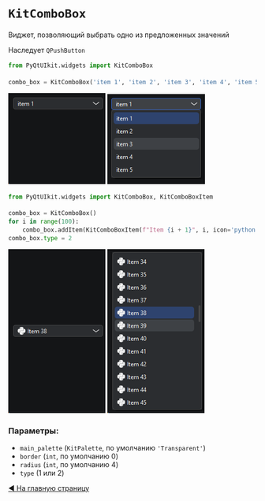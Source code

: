 # `KitComboBox`

Виджет, позволяющий выбрать одно из предложенных значений

Наследует `QPushButton`

```python
from PyQtUIkit.widgets import KitComboBox

combo_box = KitComboBox('item 1', 'item 2', 'item 3', 'item 4', 'item 5')
```
![img.png](img/img_8.png)
![img_1.png](img/img_9.png)


```python
from PyQtUIkit.widgets import KitComboBox, KitComboBoxItem

combo_box = KitComboBox()
for i in range(100):
    combo_box.addItem(KitComboBoxItem(f"Item {i + 1}", i, icon='python'))
combo_box.type = 2
```
![img_2.png](img/img_10.png)
![img_3.png](img/img_11.png)

### Параметры:

- `main_palette` (`KitPalette`, по умолчанию `'Transparent'`)
- `border` (`int`, по умолчанию 0)
- `radius` (`int`, по умолчанию 4)
- `type` (1 или 2)

[◀ На главную страницу](..%2Freadme.md)
